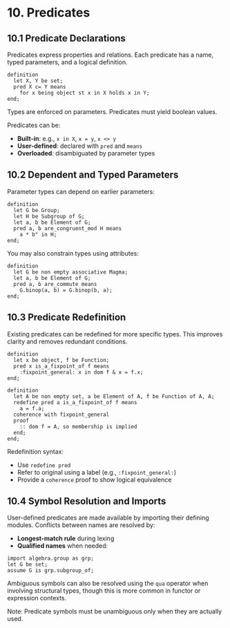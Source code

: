 # 10. Predicates

## 10.1 Predicate Declarations

Predicates express properties and relations. Each predicate has a name, typed parameters, and a logical definition.

```mizar
definition
  let X, Y be set;
  pred X c= Y means
    for x being object st x in X holds x in Y;
end;
```

Types are enforced on parameters. Predicates must yield boolean values.

Predicates can be:

* **Built-in**: e.g., `x in X`, `x = y`, `x <> y`
* **User-defined**: declared with `pred` and `means`
* **Overloaded**: disambiguated by parameter types

## 10.2 Dependent and Typed Parameters

Parameter types can depend on earlier parameters:

```mizar
definition
  let G be Group;
  let H be Subgroup of G;
  let a, b be Element of G;
  pred a, b are_congruent_mod H means
    a * b" in H;
end;
```

You may also constrain types using attributes:

```mizar
definition
  let G be non empty associative Magma;
  let a, b be Element of G;
  pred a, b are_commute means
    G.binop(a, b) = G.binop(b, a);
end;
```

## 10.3 Predicate Redefinition

Existing predicates can be redefined for more specific types. This improves clarity and removes redundant conditions.

```mizar
definition
  let x be object, f be Function;
  pred x is_a_fixpoint_of f means
    :fixpoint_general: x in dom f & x = f.x;
end;

definition
  let A be non empty set, a be Element of A, f be Function of A, A;
  redefine pred a is_a_fixpoint_of f means
    a = f.a;
  coherence with fixpoint_general
  proof
    :: dom f = A, so membership is implied
  end;
end;
```

Redefinition syntax:

* Use `redefine pred`
* Refer to original using a label (e.g., `:fixpoint_general:`)
* Provide a `coherence` proof to show logical equivalence

## 10.4 Symbol Resolution and Imports

User-defined predicates are made available by importing their defining modules. Conflicts between names are resolved by:

* **Longest-match rule** during lexing
* **Qualified names** when needed:

```mizar
import algebra.group as grp;
let G be set;
assume G is grp.subgroup_of;
```

Ambiguous symbols can also be resolved using the `qua` operator when involving structural types, though this is more common in functor or expression contexts.

Note: Predicate symbols must be unambiguous only when they are actually used.
